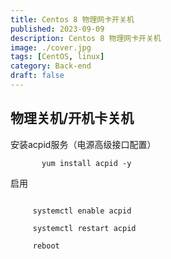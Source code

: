 ```yaml
---
title: Centos 8 物理网卡开关机
published: 2023-09-09
description: Centos 8 物理网卡开关机
image: ./cover.jpg
tags: [CentOS, linux]
category: Back-end
draft: false
---
```

## 物理关机/开机卡关机

安装acpid服务（电源高级接口配置）

```shell
       yum install acpid -y
```

启用
```shell

     systemctl enable acpid

     systemctl restart acpid

     reboot
```